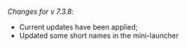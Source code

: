 _Changes for v 7.3.8_:
- Current updates have been applied;
- Updated some short names in the mini-launcher
